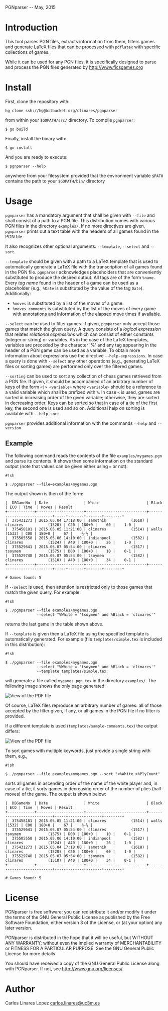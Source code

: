PGNparser -- May, 2015


# Introduction #

This tool parses PGN files, extracts information from them, filters
games and generate LaTeX files that can be processed with `pdflatex`
with specific collections of games.

While it can be used for any PGN files, it is specifically designed to
parse and process the PGN files generated by http://www.ficsgames.org

# Install #

First, clone the repository with:

    hg clone ssh://hg@bitbucket.org/clinares/pgnparser

from within your `$GOPATH/src/` directory. To compile `pgnparser`:

    $ go build

Finally, install the binary with:

    $ go install

And you are ready to execute:

    $ pgnparser --help

anywhere from your filesystem provided that the environment variable
`$PATH` contains the path to your `$GOPATH/bin/` directory


# Usage #

`pgnparser` has a mandatory argument that shall be given with `--file`
and shall consist of a path to a PGN file. This distribution comes
with various PGN files in the directory `examples/`. If no more
directives are given, `pgnparser` prints out a text table with the
headers of all games found in the PGN file.

It also recognizes other optional arguments: `--template`, `--select`
and `--sort`.

`--template` should be given with a path to a LaTeX template that is
used to automatically generate a LaTeX file with the transcription of
all games found in the PGN file. `pgnparser` acknowledges placeholders
that are conveniently substituted to produce the desired output. All
tags are of the form `%name`. Every *tag name* found in the header of
a game can be used as a placeholder (e.g., `%Date` is substituted by
the value of the tag `Date`). Additionally:

 * `%moves` is substituted by a list of the moves of a game.
 * `%moves_comments` is substituted by the list of the moves of every
   game with annotations and information of the elapsed move times if
   available.

`--select` can be used to filter games. If given, `pgnparser` only
accept those games that match the given query. A query consists of a
*logical expression* that relates *relational expressions* which can
consist of either constants (integer or string) or variables. As in
the case of the LaTeX templates, variables are preceded by the
character '%' and any tag appearing in the header of a PGN game can be
used as a variable. To obtain more information about expressions use
the directive `--help-expressions`. In case a query is done with
`--select` any other operations (e.g., generating LaTeX files or
sorting games) are performed only over the filtered games.

`--sorting` can be used to sort any collection of chess games
retrieved from a PGN file. If given, it should be accompanied of an
arbitrary number of keys of the form `<|> <variable>` where
`<variable>` should be a reference to a valid variable which shall be
prefixed with `%`. In case `<` is used, games are sorted in increasing
order of the given variable; otherwise, they are sorted in decreasing
order. Keys can be sorted so that in case of a tie of the first key,
the second one is used and so on. Additional help on sorting is
available with `--help-sort`.

`pgnparser` provides additional information with the commands `--help`
and `--version`


## Example ##

The following command reads the contents of the file
`examples/mygames.pgn` and parse its contents. It shows then some
information on the standard output (note that values can be given
either using `=` or not):

```
#!sh

$ ./pgnparser --file=examples/mygames.pgn
```


The output shown is then of the form:

    |  DBGameNo  | Date                | White                     | Black                     | ECO | Time  | Moves | Result |
    +------------+---------------------+---------------------------+---------------------------+-----+-------+-------+--------+
    |  375431273 | 2015.05.04 17:18:00 | samotnik           (1618) | clinares           (1520) | C20 | 180+0 |    60 |    1-0 |
    |  375458181 | 2015.05.05 11:21:00 | clinares           (1514) | walls              (1532) | C00 | 180+0 |    67 |    ½-½ |
    |  375505558 | 2015.05.06 14:10:00 | indianpool         (1582) | clinares           (1524) | A40 | 180+0 |    26 |    1-0 |
    |  375529641 | 2015.05.07 05:54:00 | clinares           (1517) | tsoymen            (1575) | D00 | 180+0 |    10 |    0-1 |
    |  375529748 | 2015.05.07 05:54:00 | tsoymen            (1582) | clinares           (1510) | A40 | 180+0 |    34 |    0-1 |
    +------------+---------------------+---------------------------+---------------------------+-----+-------+-------+--------+

    # Games found: 5

If `--select` is used, then attention is restricted only to those
games that match the given query. For example:

```
#!sh

$ ./pgnparser --file examples/mygames.pgn
              --select "%White = 'tsoymen' and %Black = 'clinares'"
```

returns the last game in the table shown above.

If `--template` is given then a LaTeX file using the specified
template is automatically generated. For example (file
`templates/simple.tex` is included in this distribution):

```
#!sh

$ ./pgnparser --file examples/mygames.pgn
              --select "%White = 'tsoymen' and %Black = 'clinares'"
              --template templates/simple.tex
```

will generate a file called `mygames.pgn.tex` in the directory
`examples/`. The following image shows the only page generated:

![View of the PDF file](images/sample-1.png)

Of course, LaTeX files reproduce an arbitrary number of games: all of
those accepted by the filter given, if any, or all games in the PGN
file if no filter is provided.

If a different template is used (`templates/sample-comments.tex`) the
output differs:

![View of the PDF file](images/sample-2.png)

To sort games with multiple keywords, just provide a single string
with them, e.g.,

```
#!sh

$ ./pgnparser --file examples/mygames.pgn --sort "<%White >%PlyCount"
```

sorts all games in ascending order of the name of the white player
and, in case of a tie, it sorts games in decreasing order of the
number of plies (half-moves) of the game. The output is shown below:

    |  DBGameNo  | Date                | White                     | Black                     | ECO | Time  | Moves | Result |
    +------------+---------------------+---------------------------+---------------------------+-----+-------+-------+--------+
    |  375458181 | 2015.05.05 11:21:00 | clinares           (1514) | walls              (1532) | C00 | 180+0 |    67 |    ½-½ |
    |  375529641 | 2015.05.07 05:54:00 | clinares           (1517) | tsoymen            (1575) | D00 | 180+0 |    10 |    0-1 |
    |  375505558 | 2015.05.06 14:10:00 | indianpool         (1582) | clinares           (1524) | A40 | 180+0 |    26 |    1-0 |
    |  375431273 | 2015.05.04 17:18:00 | samotnik           (1618) | clinares           (1520) | C20 | 180+0 |    60 |    1-0 |
    |  375529748 | 2015.05.07 05:54:00 | tsoymen            (1582) | clinares           (1510) | A40 | 180+0 |    34 |    0-1 |
    +------------+---------------------+---------------------------+---------------------------+-----+-------+-------+--------+
    
    # Games found: 5


# License #

PGNparser is free software: you can redistribute it and/or modify it under
the terms of the GNU General Public License as published by the Free
Software Foundation, either version 3 of the License, or (at your
option) any later version.

PGNparser is distributed in the hope that it will be useful, but WITHOUT
ANY WARRANTY; without even the implied warranty of MERCHANTABILITY or
FITNESS FOR A PARTICULAR PURPOSE.  See the GNU General Public License
for more details.

You should have received a copy of the GNU General Public License
along with PGNparser.  If not, see <http://www.gnu.org/licenses/>.


# Author #

Carlos Linares Lopez <carlos.linares@uc3m.es>


